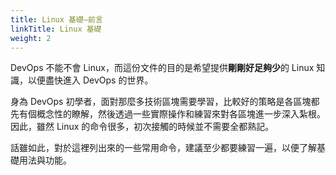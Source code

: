 ```yaml
---
title: Linux 基礎—前言
linkTitle: Linux 基礎
weight: 2
---
```


DevOps 不能不會 Linux，而這份文件的目的是希望提供**剛剛好足夠少**的 Linux 知識，以便盡快進入 DevOps 的世界。

身為 DevOps 初學者，面對那麼多技術區塊需要學習，比較好的策略是各區塊都先有個概念性的瞭解，然後透過一些實際操作和練習來對各區塊進一步深入紮根。因此，雖然 Linux 的命令很多，初次接觸的時候並不需要全都熟記。

話雖如此，對於這裡列出來的一些常用命令，建議至少都要練習一遍，以便了解基礎用法與功能。

